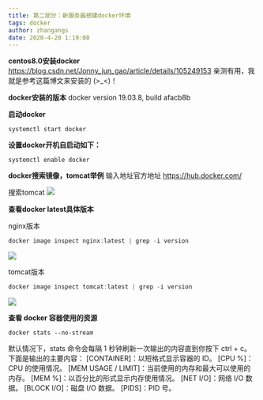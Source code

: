 ```yaml
---
title: 第二部分：新服务器搭建docker环境
tags: docker
author: zhangangs
date: 2020-4-20 1:19:00
---
```

**centos8.0安装docker**
https://blog.csdn.net/Jonny_jun_gao/article/details/105249153
亲测有用，我就是参考这篇博文来安装的 (>_<)！

**docker安装的版本**
docker version 19.03.8, build afacb8b

**启动docker**
```
systemctl start docker
```


**设置docker开机自启动如下：**
```
systemctl enable docker
```


**docker搜索镜像，tomcat举例**
输入地址官方地址 https://hub.docker.com/

搜索tomcat
![](http://s1.wailian.download/2020/04/20/xx1.png)

**查看docker latest具体版本**

nginx版本
``` js
docker image inspect nginx:latest | grep -i version
```
![](http://s1.wailian.download/2020/04/20/xx2.png)

tomcat版本

``` js
docker image inspect tomcat:latest | grep -i version
```
![](http://s1.wailian.download/2020/04/20/xx3.png)


**查看 docker 容器使用的资源**

```
docker stats --no-stream
```

默认情况下，stats 命令会每隔 1 秒钟刷新一次输出的内容直到你按下 ctrl + c。下面是输出的主要内容：
[CONTAINER]：以短格式显示容器的 ID。
[CPU %]：CPU 的使用情况。
[MEM USAGE / LIMIT]：当前使用的内存和最大可以使用的内存。
[MEM %]：以百分比的形式显示内存使用情况。
[NET I/O]：网络 I/O 数据。
[BLOCK I/O]：磁盘 I/O 数据。 
[PIDS]：PID 号。